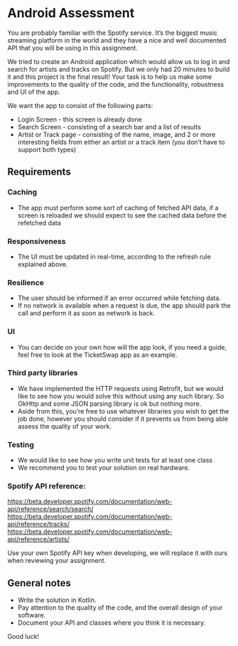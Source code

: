 # Android Assessment
You are probably familiar with the Spotify service. It’s the biggest music streaming platform in the world and they have a nice and well documented API that you will be using in this assignment.

We tried to create an Android application which would allow us to log in and search for artists and tracks on Spotify. But we only had 20 minutes to build it and this project is the final result! Your task is to help us make some improvements to the quality of the code, and the functionality, robustness and UI of the app.

We want the app to consist of the following parts:

- Login Screen - this screen is already done
- Search Screen - consisting of a search bar and a list of results
- Artist or Track page - consisting of the name, image, and 2 or more interesting fields from either an artist or a track item (you don’t have to support both types)


## Requirements

### Caching
- The app must perform some sort of caching of fetched API data, if a screen is reloaded we should expect to see the cached data before the refetched data

### Responsiveness
- The UI must be updated in real-time, according to the refresh rule explained above.

### Resilience
- The user should be informed if an error occurred while fetching data.
- If no network is available when a request is due, the app should park the call and perform it as soon as network is back.

### UI
- You can decide on your own how will the app look, if you need a guide, feel free to look at the TicketSwap app as an example.

### Third party libraries
- We have implemented the HTTP requests using Retrofit, but we would like to see how you would solve this without using any such library. So OkHttp and some JSON parsing library is ok but nothing more.
- Aside from this, you’re free to use whatever libraries you wish to get the job done, however you should consider if it prevents us from being able assess the quality of your work.

### Testing
- We would like to see how you write unit tests for at least one class
- We recommend you to test your solution on real hardware.

### Spotify API reference:

https://beta.developer.spotify.com/documentation/web-api/reference/search/search/
https://beta.developer.spotify.com/documentation/web-api/reference/tracks/
https://beta.developer.spotify.com/documentation/web-api/reference/artists/

Use your own Spotify API key when developing, we will replace it with ours when reviewing your assignment.

## General notes
- Write the solution in Kotlin.
- Pay attention to the quality of the code, and the overall design of your software.
- Document your API and classes where you think it is necessary.

Good luck!

